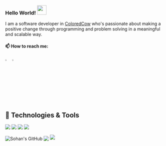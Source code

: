 ### Hello World! <img src="https://raw.githubusercontent.com/MartinHeinz/MartinHeinz/master/wave.gif" width="30px">
I am a software developer in [ColoredCow](https://coloredcow.com) who's passionate about making a positive change through programming and problem solving in a meaningful and scalable way. 

 #### 📫 How to reach me:   
  
[<img src="https://img.icons8.com/color/48/000000/linkedin.png" width="3.5%"/>](https://www.linkedin.com/in/sohan-mer-b7ab6510b/)
<a href="mailto:sohan.mer@coloredcow.com"> <img src="https://img.icons8.com/fluent/48/000000/gmail.png" width="3.5%"/> </a> 

## 🔧 Technologies & Tools
![](https://img.shields.io/badge/Editor-VScode-informational?style=flat&logo=visual-studio-code&logoColor=white&color=2bbc8a)
![](https://badges.aleen42.com/src/docker.svg)
![](https://badges.aleen42.com/src/javascript.svg)
![](https://img.shields.io/badge/Code-Laravel-informational?style=flat&logo=laravel&logoColor=white&color=2bbc8a)



<img align="center" src="https://github-readme-stats.vercel.app/api?username=sohanmer&show_icons=true&hide=stars&line_height=27&include_all_commits=true&7&count_private=true&theme=default" alt="Sohan's GitHub" />  <img align="center" src="https://github-readme-stats.vercel.app/api/top-langs/?username=sohanmer&langs_count=8&layout=compact&theme=default" /> 
![](https://visitor-badge.glitch.me/badge?page_id=sohanmer.sohanmer)
<!--
**sohanmer/sohanmer** is a ✨ _special_ ✨ repository because its `README.md` (this file) appears on your GitHub profile.

Here are some ideas to get you started:

- 🔭 I’m currently working on ...
- 🌱 I’m currently learning ...
- 👯 I’m looking to collaborate on ...
- 🤔 I’m looking for help with ...
- 💬 Ask me about ...
- 📫 How to reach me: ...
- 😄 Pronouns: ...
- ⚡ Fun fact: ...
-->
